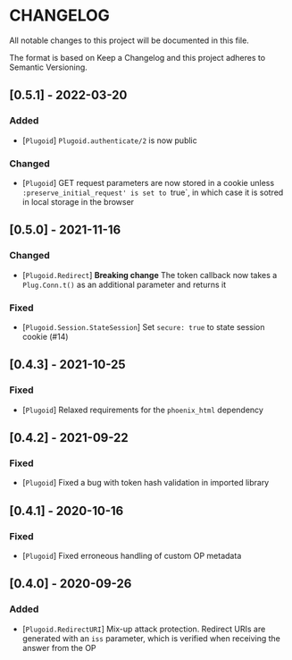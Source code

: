 # CHANGELOG

All notable changes to this project will be documented in this file.

The format is based on Keep a Changelog and this project adheres to Semantic Versioning.

## [0.5.1] - 2022-03-20

### Added

- [`Plugoid`] `Plugoid.authenticate/2` is now public

### Changed

- [`Plugoid`] GET request parameters are now stored in a cookie unless `:preserve_initial_request'
is set to `true`, in which case it is sotred in local storage in the browser

## [0.5.0] - 2021-11-16

### Changed

- [`Plugoid.Redirect`] **Breaking change** The token callback now takes a `Plug.Conn.t()`
as an additional parameter and returns it

### Fixed

- [`Plugoid.Session.StateSession`] Set `secure: true` to state session cookie (#14)

## [0.4.3] - 2021-10-25

### Fixed

- [`Plugoid`] Relaxed requirements for the `phoenix_html` dependency

## [0.4.2] - 2021-09-22

### Fixed

- [`Plugoid`] Fixed a bug with token hash validation in imported library

## [0.4.1] - 2020-10-16

### Fixed

- [`Plugoid`] Fixed erroneous handling of custom OP metadata

## [0.4.0] - 2020-09-26

### Added

- [`Plugoid.RedirectURI`] Mix-up attack protection. Redirect URIs are generated with an `iss`
parameter, which is verified when receiving the answer from the OP
